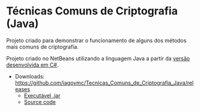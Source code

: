 # Técnicas Comuns de Criptografia (Java)

Projeto criado para demonstrar o funcionamento de alguns dos métodos mais comuns de criptografia.

Projeto criado no NetBeans utilizando a linguagem Java a partir da [versão desenvolvida em C#](https://github.com/iagovmc/Tecnicas_Comuns_de_Criptografia "https://github.com/iagovmc/Tecnicas_Comuns_de_Criptografia").

* Downloads: https://github.com/iagovmc/Tecnicas_Comuns_de_Criptografia_Java/releases
   * [Executável .jar](https://github.com/iagovmc/Tecnicas_Comuns_de_Criptografia_Java/releases/download/v1.0.2/Tecnicas.Comuns.de.Criptografia.jar "https://github.com/iagovmc/Tecnicas_Comuns_de_Criptografia_Java/releases/download/v1.0/Tecnicas.Comuns.de.Criptografia.jar")
   * [Source code](https://github.com/iagovmc/Tecnicas_Comuns_de_Criptografia_Java/archive/v1.0.2.zip "https://github.com/iagovmc/Tecnicas_Comuns_de_Criptografia_Java/archive/v1.0.2.zip")
